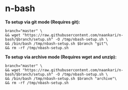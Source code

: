 # n-bash


**To setup via git mode (Requires git):**
```
branch="master" \
&& wget "https://raw.githubusercontent.com/naankari/n-bash/$branch/setup.sh" -O /tmp/nbash-setup.sh \
&& /bin/bash /tmp/nbash-setup.sh $branch "git"\
&& rm -rf /tmp/nbash-setup.sh
```

**To setup via archive mode (Requires wget and unzip):**
```
branch="master" \
&& wget "https://raw.githubusercontent.com/naankari/n-bash/$branch/setup.sh" -O /tmp/nbash-setup.sh \
&& /bin/bash /tmp/nbash-setup.sh $branch "archive"\
&& rm -rf /tmp/nbash-setup.sh
```

